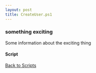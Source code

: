 ```yaml
---
layout: post
title: CreateUser.ps1
---
```


### something exciting

Some information about the exciting thing

#### Script

<script async src="https://gist-it.appspot.com/github.com/BanterBoy/scripts-blog/blob/master/PowerShell/scripts/activeDirectory/CreateUser.ps1"></script>

<a href="/menu/_pages/scripts.html">Back to Scripts</a>
